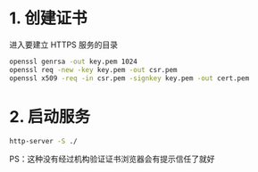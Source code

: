 # 1. 创建证书

进入要建立 HTTPS 服务的目录

```bash
openssl genrsa -out key.pem 1024
openssl req -new -key key.pem -out csr.pem
openssl x509 -req -in csr.pem -signkey key.pem -out cert.pem
```

# 2. 启动服务

```bash
http-server -S ./
```

PS：这种没有经过机构验证证书浏览器会有提示信任了就好
